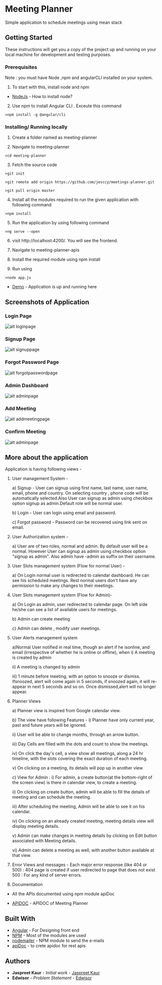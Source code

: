 # Meeting Planner

Simple application to schedule meetings using mean stack


## Getting Started

These instructions will get you a copy of the project up and running on your local machine for development and testing purposes.

### Prerequisites

Note : you must have Node ,npm and angularCLI installed on your system.
 
1) To start with this, install node and npm

* [NodeJs](https://nodejs.org/en/) - How to install node?

2) Use npm to install Angular CLI . Exceute this command

```
>npm install -g @angular/cli
```

 
### Installing/ Running locally


1) Create a folder named as meeting-planner 

2) Navigate to meeting-planner

```
>cd meeting-planner
```

3) Fetch the source code
 
```
>git init
```

```
>git remote add origin https://github.com/jesccy/meetings-planner.git
```

```
>git pull origin master
```

4) Install all the modules required to run the given application with following command

```
>npm install
```

5) Run the application by using following command

```
>ng serve --open
```

6) visit http://localhost:4200/. You will see the frontend.

7) Navigate to meeting-planner-apis

8) Install the required module using npm install

9) Run using

```
>node app.js
```




* [Demo](http://curiouswebs.in/) - Application is up and running here

## Screenshots of Application

### Login Page
![alt loginpage](https://github.com/jesccy/my-meeting-planner/blob/master/screenshots/Meeting%20Planner%20-%20Login.png)

### Signup Page
![alt signuppage](https://github.com/jesccy/my-meeting-planner/blob/master/screenshots/Meeting%20Planner%20-%20SignUp.png)

### Forgot Password Page
![alt forgotpasswordpage](https://github.com/jesccy/my-meeting-planner/blob/master/screenshots/Meeting%20Planner-%20Forgot%20Password.png)

### Admin Dashboard
![alt adminpage](https://github.com/jesccy/my-meeting-planner/blob/master/screenshots/Meeting%20Planner%20-%20Admin%20Dashboard.png)

### Add Meeting
![alt addmeetingpage](https://github.com/jesccy/my-meeting-planner/blob/master/screenshots/Meeting%20Planner%20-%20Add%20Meeting.png)

### Confirm Meeting
![alt adminpage](https://github.com/jesccy/my-meeting-planner/blob/master/screenshots/Meeting%20Planner%20-%20Confirm%20Meeting.png)

## More about the application

Application is having following views -


1) User management System -

    a) Signup - User can signup using first name, last name, user name, email, phone and country. On selecting country , phone code will be automatically selected.Also User can signup as admin using checkbox option signup as admin.Default role will be normal user.

    b) Login - User can login using email and password.

    c) Forgot password - Password can be recovered using link sent on email. 


2) User Authorization system -

    a) User are of two roles, normal and admin. By default user will be a normal. However User can signup as admin using checkbox option "signup as admin". Also admin have -admin as suffix on their username. 

3) User Slots management system (Flow for normal User) -

    a) On Login normal user is redirected to calendar dashboard. He can see his scheduled meetings. Rest normal users don't have any permission to make any changes to their meetings.


4) User Slots management system (Flow for Admin)-

    a) On Login as admin, user  redirected to calendar page. On left side he/she can see a list of available users for meetings.

    b) Admin can create meeting

    c) Admin can delete , modify user meetings.

5) User Alerts management system

   a)Normal User  notified in real time, though an alert if he isonline, and email (irrespective of whether he is online or offline), when
      i)   A meeting is created by admin
      
      ii)  A meeting is changed by admin
      
      iii) 1 minute before meeting, with an option to snooze or dismiss. Ifsnoozed, alert will come again in 5 seconds, if snoozed again, it will re-appear in next 5 seconds and so on. Once dismissed,alert will no longer appear.

6) Planner Views

    a) Planner view is inspired from Google calendar view.

    b) The view have following Features -
        i) Planner have only current year, past and future years will be ignored.
        
      ii) User will be able to change months, through an arrow button.
       
      iii) Day Cells are filled with the dots and count to show the meetings.
      
      iv) On click the day's cell, a view show all meetings,
            along a 24 hr timeline, with the slots covering the exact duration of each meeting.
            
      v) On clicking on a meeting, its details will pop up in another view

    c) View for Admin :
        i) For admin, a create button(at the bottom-right of the screen view) is there in calendar view, to create a meeting.
        
      ii) On clicking on create button, admin will be able to fill the details of meeting and can schedule the meeting.
       
      iii) After scheduling the meeting, Admin will be able to see it on his calendar.
      
      iv) On clicking on an already created meeting, meeting details view will display meeting details.
       
      v) Admin can make changes in meeting details by clicking on Edit button associated with Meeting details.
        
      vi) Admin can delete a meeting as well, with another button available at that view.


7) Error Views and messages - Each major error response
(like 404 or 500)  : 404 page is created if  user redirected to page that does not exist
500 : For any kind of server errors.


5) Documentation 

- All the APIs documented using npm module apiDoc 

* [APIDOC](http://api.curiouswebs.in/apidoc/) - APIDOC of Meeting Planner

## Built With

* [Angular](https://angular.io/) - For Designing front end
* [NPM](https://www.npmjs.com/) - Most of the modules are used
* [nodemailer](https://nodemailer.com/about/) - NPM module to send the e-mails
* [apiDoc](http://apidocjs.com/) - to crete apidoc for rest apis


## Authors

* **Jaspreet Kaur** - *Initial work* - [Jaspreet Kaur](https://github.com/jesccy)
* **Edwisor** - *Problem Statement* - [Edwisor](https://www.edwisor.com)
 
